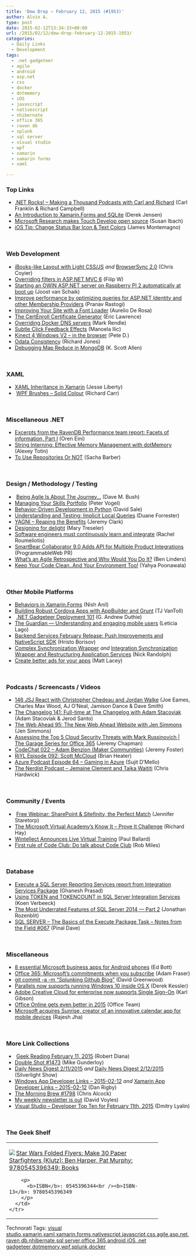 ```yaml
---
title: 'Dew Drop – February 12, 2015 (#1953)'
author: Alvin A.
type: post
date: 2015-02-12T13:34:33+00:00
url: /2015/02/12/dew-drop-february-12-2015-1953/
categories:
  - Daily Links
  - Development
tags:
  - .net gadgeteer
  - agile
  - android
  - asp.net
  - css
  - docker
  - dotmemory
  - iOS
  - javascript
  - nativescript
  - nhibernate
  - office 365
  - raven db
  - splunk
  - sql server
  - visual studio
  - wpf
  - xamarin
  - xamarin forms
  - xaml

---
```

### <a name="top"></a>Top Links

  * <a href="http://www.dotnetrocks.com/default.aspx?ShowNum=1100" target="_blank">.NET Rocks! &#8211; Making a Thousand Podcasts with Carl and Richard</a> (Carl Franklin & Richard Campbell)
  * <a href="http://code.tutsplus.com/tutorials/an-introduction-to-xamarinforms-and-sqlite--cms-23020" target="_blank">An Introduction to Xamarin.Forms and SQLite</a> (Derek Jensen)
  * <a href="http://feedproxy.google.com/~r/CanDevs/~3/jTKFYEFcSXM/microsoft-research-makes-touch-develop-open-source.aspx" target="_blank">Microsoft Research makes Touch Develop open source</a> (Susan Ibach)
  * <a href="http://motzcod.es/post/110755300272" target="_blank">iOS Tip: Change Status Bar Icon & Text Colors</a> (James Montemagno)

&nbsp;

### <a name="web"></a>Web Development

  * <a href="http://css-tricks.com/ibooks-like-layout-light-cssjs/" target="_blank">iBooks-like Layout with Light CSS/JS</a> _and_ <a href="http://www.wearejh.com/news/browsersync-2-0/" target="_blank">BrowserSync 2.0</a> (Chris Coyier)
  * <a href="http://www.strathweb.com/2015/02/overriding-filters-asp-net-mvc-6/" target="_blank">Overriding filters in ASP.NET MVC 6</a> (Filip W)
  * <a href="http://feedproxy.google.com/~r/blogspot/dotnetbyexample/~3/Cf_sk6-dxTQ/starting-owin-aspnet-server-on.html" target="_blank">Starting an OWIN ASP.NET server on Raspberry PI 2 automatically at boot up</a> (Joost van Schaik)
  * <a href="http://blogs.msdn.com/b/webdev/archive/2015/02/11/improve-performance-by-optimizing-queries-for-asp-net-identity-and-other-membership-providers.aspx" target="_blank">Improve performance by optimizing queries for ASP.NET Identity and other Membership Providers</a> (Pranav Rastogi)
  * <a href="http://developer.telerik.com/featured/improving-site-font-loader/" target="_blank">Improving Your Site with a Font Loader</a> (Aurelio De Rosa)
  * <a href="http://feedproxy.google.com/~r/Telerik/~3/0fK7ZSWLYDw/the-certenroll-certificate-generator" target="_blank">The CertEnroll Certificate Generator</a> (Eric Lawrence)
  * <a href="http://blog.markrendle.net/a-quick-note-on-docker-dns-resolution/" target="_blank">Overriding Docker DNS servers</a> (Mark Rendle)
  * <a href="http://feedproxy.google.com/~r/tympanus/~3/g-g6rwIuGBE/" target="_blank">Subtle Click Feedback Effects</a> (Manoela Ilic)
  * <a href="http://peted.azurewebsites.net/kinect-4-windows-v2-in-the-browser/" target="_blank">Kinect 4 Windows V2 – in the browser</a> (Pete D.)
  * <a href="http://feedproxy.google.com/~r/geekswithblogs/~3/Y5uph4RQdbk/odata-consistency.aspx" target="_blank">Odata Consistency</a> (Richard Jones)
  * <a href="http://odetocode.com/blogs/scott/archive/2015/02/11/debugging-map-reduce-in-mongodb.aspx" target="_blank">Debugging Map Reduce in MongoDB</a> (K. Scott Allen)

&nbsp;

### <a name="silverlight"></a>XAML

  * <a href="http://blog.falafel.com/xaml-inheritance-xamarin/" target="_blank">XAML Inheritance in Xamarin</a> (Jesse Liberty)
  * &nbsp;<a href="http://feedproxy.google.com/~r/BlackwaspLatestAdditions/~3/cK4IOAJH7GY/RSSLanding.aspx" target="_blank">WPF Brushes &#8211; Solid Colour</a> (Richard Carr)

&nbsp;

### <a name="dotnet"></a>Miscellaneous .NET

  * <a href="http://feedproxy.google.com/~r/AyendeRahien/~3/z3DfEYXHisY/excerpts-from-the-ravendb-performance-team-report-facets-of-information-part-i" target="_blank">Excerpts from the RavenDB Performance team report: Facets of information, Part I</a> (Oren Eini)
  * <a href="http://blog.jetbrains.com/dotnet/2015/02/12/string-interning-effective-memory-management-with-dotmemory/" target="_blank">String Interning: Effective Memory Management with dotMemory</a> (Alexey Totin)
  * <a href="https://sachabarbs.wordpress.com/2015/02/11/to-use-repositories-or-not/" target="_blank">To Use Repositories Or NOT</a> (Sacha Barber)

&nbsp;

### <a name="design"></a>Design / Methodology / Testing

  * &nbsp;<a href="http://blog.dmbcllc.com/being-agile-is-about-the-journey/" target="_blank">Being Agile Is About The Journey…</a> (Dave M. Bush)
  * <a href="http://visualstudiomagazine.com/articles/2015/02/01/managing-your-skills-portfolio.aspx" target="_blank">Managing Your Skills Portfolio</a> (Peter Vogel)
  * <a href="http://code.tutsplus.com/tutorials/behavior-driven-development-in-python--net-26547" target="_blank">Behavior-Driven Development in Python</a> (David Sale)
  * <a href="http://blogs.bing.com/webmaster/2015/02/11/understanding-and-testing-implicit-local-queries/" target="_blank">Understanding and Testing: Implicit Local Queries</a> (Duane Forrester)
  * <a href="http://jeremybytes.blogspot.com/2015/02/yagni-reaping-benefits.html" target="_blank">YAGNI &#8211; Reaping the Benefits</a> (Jeremy Clark)
  * <a href="http://feedproxy.google.com/~r/oreilly/news/~3/Vd3BZZA-aBI/designing-for-delight.html" target="_blank">Designing for delight</a> (Mary Treseler)
  * <a href="http://feedproxy.google.com/~r/oreilly/news/~3/eT_QTbPOKY4/software-engineer-developer-coding-architecture-mobile-open-source.html" target="_blank">Software engineers must continuously learn and integrate</a> (Rachel Roumeliotis)
  * <a href="http://feedproxy.google.com/~r/ProgrammableWeb/~3/XHGlAThxzFM/11" target="_blank">SmartBear Collaborator 9.0 Adds API for Multiple Product Integrations</a> (ProgrammableWeb PR)
  * <a href="http://www.benlinders.com/2013/whats-an-agile-retrospective-and-why-would-you-do-it/" target="_blank">What’s an Agile Retrospective and Why Would You Do It?</a> (Ben Linders)
  * <a href="http://www.thoughtworks.com/insights/blog/keep-your-code-clean-and-your-environment-too" target="_blank">Keep Your Code Clean..And Your Environment Too!</a> (Yahya Poonawala)

&nbsp;

### <a name="mobile"></a>Other Mobile Platforms

  * <a href="http://blog.xamarin.com/behaviors-in-xamarin.forms/" target="_blank">Behaviors in Xamarin.Forms</a> (Nish Anil)
  * <a href="http://developer.telerik.com/featured/building-robust-cordova-apps-appbuilder-grunt/" target="_blank">Building Robust Cordova Apps with AppBuilder and Grunt</a> (TJ VanToll)
  * &nbsp;<a href="http://feeds.devhammer.net/~r/devhammer/~3/4ghKG_spqmE/net-gadgeteer-deployment-101" target="_blank">.NET Gadgeteer Deployment 101</a> (G. Andrew Duthie)
  * <a href="http://feedproxy.google.com/~r/blogspot/hsDu/~3/sYvURTgmq_8/the-guardian-understanding-and-engaging.html" target="_blank">The Guardian — Understanding and engaging mobile users</a> (Leticia Lago)
  * <a href="http://feedproxy.google.com/~r/Telerik/~3/Qz52DIB9IGo/backend-services-february-release-push-improvements-and-nativescript-sdk" target="_blank">Backend Services February Release: Push Improvements and NativeScript SDK</a> (Hristo Borisov)
  * <a href="http://feedproxy.google.com/~r/NicksNetTravels/~3/4bnfpIFDADU/post.aspx" target="_blank">Complex Synchronization Wrapper</a> _and_ <a href="http://feedproxy.google.com/~r/NicksNetTravels/~3/tKxmBPOfuyU/post.aspx" target="_blank">Integration Synchronization Wrapper and Restructuring Application Services</a> (Nick Randolph)
  * <a href="http://feedproxy.google.com/~r/MattLacey/~3/j9YrS56ZPqU/create-better-ads-for-your-apps.html" target="_blank">Create better ads for your apps</a> (Matt Lacey)

&nbsp;

### <a name="podcasts"></a>Podcasts / Screencasts / Videos

  * <a href="http://devchat.tv/js-jabber/146-jsj-react-with-christopher-chedeau-and-jordan-walke" target="_blank">146 JSJ React with Christopher Chedeau and Jordan Walke</a> (Joe Eames, Charles Max Wood, AJ O&#8217;Neal, Jamison Dance & Dave Smith)
  * <a href="http://5by5.tv/changelog/141" target="_blank">The Changelog 141: Full-time at The Changelog with Adam Stacoviak</a> (Adam Stacoviak & Jerod Santo)
  * <a href="http://5by5.tv/webahead/95" target="_blank">The Web Ahead 95: The New Web Ahead Website with Jen Simmons</a> (Jen Simmons)
  * <a href="http://channel9.msdn.com/Shows/The-Garage-Series-for-Office-365/Assessing-the-Top-5-Cloud-Security-Threats-with-Mark-Russinovich" target="_blank">Assessing the Top 5 Cloud Security Threats with Mark Russinovich | The Garage Series for Office 365</a> (Jeremy Chapman)
  * <a href="http://channel9.msdn.com/Shows/codechat/022" target="_blank">CodeChat 022 &#8211; Adam Benzion (Maker Communities)</a> (Jeremy Foster)
  * <a href="http://riyl.podbean.com/e/episode-092-scott-mccloud/" target="_blank">RiYL Episode 092: Scott McCloud</a> (Brian Heater)
  * <a href="http://azpodcast.azurewebsites.net/post/Episode-64-Gaming-in-Azure" target="_blank">Azure Podcast Episode 64 &#8211; Gaming in Azure</a> (Sujit D&#8217;Mello)
  * <a href="http://nerdist.libsyn.com/jemaine-clement-and-taika-waititi" target="_blank">The Nerdist Podcast &#8211; Jemaine Clement and Taika Waititi</a> (Chris Hardwick)

&nbsp;

### <a name="events"></a>Community / Events

  * &nbsp;<a href="http://blog.falafel.com/free-webinar-sharepoint-sitefinity-perfect-match/" target="_blank">Free Webinar: SharePoint & Sitefinity, the Perfect Match</a> (Jennifer Staretorp)
  * <a href="http://winsupersite.com/cloud/microsoft-virtual-academy-s-know-it-prove-it-challenge" target="_blank">The Microsoft Virtual Academy’s Know It – Prove It Challenge</a> (Richard Hay)
  * <a href="http://www.wintellect.com/devcenter/paulballard/wintellect-announces-live-virtual-training" target="_blank">Wintellect Announces Live Virtual Training</a> (Paul Ballard)
  * <a href="http://www.robmiles.com/journal/2015/2/12/first-rule-of-code-club-do-talk-about-code-club" target="_blank">First rule of Code Club: Do talk about Code Club</a> (Rob Miles)

&nbsp;

### <a name="sql"></a>Database

  * <a href="http://feedproxy.google.com/~r/MSSQLTips-LatestSqlServerTips/~3/X7J9ftnPED4/tip.asp" target="_blank">Execute a SQL Server Reporting Services report from Integration Services Package</a> (Ghanesh Prasad)
  * <a href="http://feedproxy.google.com/~r/MSSQLTips-LatestSqlServerTips/~3/5AEZLHx_OgY/tip.asp" target="_blank">Using TOKEN and TOKENCOUNT in SQL Server Integration Services</a> (Koen Verbeeck)
  * <a href="http://feedproxy.google.com/~r/CanDevs/~3/W4PMPVyG5O4/the-most-underrated-features-of-sql-server-2014-part-2.aspx" target="_blank">The Most Underrated Features of SQL Server 2014 — Part 2</a> (Jonathan Rozenblit)
  * <a href="http://blog.sqlauthority.com/2015/02/12/sql-server-the-basics-of-the-execute-package-task-notes-from-the-field-067/" target="_blank">SQL SERVER – The Basics of the Execute Package Task – Notes from the Field #067</a> (Pinal Dave)

&nbsp;

### <a name="misc"></a>Miscellaneous

  * <a href="http://feedproxy.google.com/~r/zdnet/Bott/~3/hBLkohfpnqw/" target="_blank">8 essential Microsoft business apps for Android phones</a> (Ed Bott)
  * <a href="http://feedproxy.google.com/~r/Conversations-Posts/~3/w-XNmA_wpiw/" target="_blank">Office 365: Microsoft’s commitments when you subscribe</a> (Adam Fraser)
  * <a href="http://blogs.splunk.com/2015/02/11/git-commit-a-m-splunking-github-blog/" target="_blank">git commit -a -m “Splunking Github Blog”</a> (David Greenwood)
  * <a href="http://feedproxy.google.com/~r/wmexperts/~3/vjAOUJnevOU/story01.htm" target="_blank">Parallels now supports running Windows 10 inside OS X</a> (Derek Kessler)
  * <a href="http://blogs.adobe.com/oobe/2015/02/adobe-creative-cloud-for-enterprise-now-supports-single-sign-on.html" target="_blank">Adobe Creative Cloud for enterprise now supports Single Sign-On</a> (Karl Gibson)
  * <a href="http://blogs.office.com/2015/02/11/office-online-gets-even-better-2015/" target="_blank">Office Online gets even better in 2015</a> (Office Team)
  * <a href="http://blogs.microsoft.com/blog/2015/02/11/microsoft-acquires-sunrise-creator-innovative-calendar-app-mobile-devices/" target="_blank">Microsoft acquires Sunrise, creator of an innovative calendar app for mobile devices</a> (Rajesh Jha)

&nbsp;

### <a name="links"></a>More Link Collections

  * &nbsp;<a href="http://feeds.regulargeek.com/~r/RegularGeek/~3/uwMFO3KSAMo/" target="_blank">Geek Reading February 11, 2015</a> (Robert Diana)
  * <a href="http://afreshcup.com/home/2015/2/11/double-shot-1473.html" target="_blank">Double Shot #1473</a> (Mike Gunderloy)
  * <a href="http://feedproxy.google.com/~r/silverlightshow/~3/PqsPdIXjoi4/Daily-News-Digest-2-11-2015.aspx" target="_blank">Daily News Digest 2/11/2015</a> _and_ <a href="http://feedproxy.google.com/~r/silverlightshow/~3/wUYXS2FGXJc/Daily-News-Digest-2-12-2015.aspx" target="_blank">Daily News Digest 2/12/2015</a> (Silverlight Show)
  * <a href="http://windowsappdev.com/2015/02/windows-app-developer-links-2015-02-12/" target="_blank">Windows App Developer Links &#8211; 2015-02-12</a> _and_ <a href="http://xamarinappdev.com/2015/02/xamarin-app-developer-links-2015-02-12/" target="_blank">Xamarin App Developer Links &#8211; 2015-02-12</a> (Dan Rigby)
  * <a href="http://feedproxy.google.com/~r/ReflectivePerspective/~3/ufKv474tLpM/" target="_blank">The Morning Brew #1798</a> (Chris Alcock)
  * <a href="http://www.davevoyles.com/weekly-newsletter/" target="_blank">My weekly newsletter is out</a> (David Voyles)
  * <a href="http://www.lyalin.com/2015/02/11/visual-studio-developer-top-ten-for-february-11th-2015/" target="_blank">Visual Studio – Developer Top Ten for February 11th, 2015</a> (Dmitry Lyalin)

&nbsp;

### <a name="shelf"></a>The Geek Shelf

<div id="scid:7dc1bd33-94bd-46fd-a20b-0131235bcd47:f3308c05-4114-4be5-bb58-27991f9031c8" class="wlWriterEditableSmartContent" style="float: none; padding-bottom: 0px; padding-top: 0px; padding-left: 0px; margin: 0px; display: inline; padding-right: 0px">
  <table cellspacing="0" cellpadding="2" width="400" border="0" unselectable="on">
    <tr>
      <td valign="top" width="400">
        <p>
          <a title="Star Wars Folded Flyers: Make 30 Paper Starfighters (Klutz): Ben Harper, Pat Murphy: 9780545396349: Books" href="http://www.amazon.com/exec/obidos/ASIN/0545396344/alvinashcraft-20"><img data-recalc-dims="1" decoding="async" src="https://i0.wp.com/images.amazon.com/images/P/0545396344.01.MZZZZZZZ.jpg?w=660" border="0" align="left" style="float:left" />Star Wars Folded Flyers: Make 30 Paper Starfighters (Klutz): Ben Harper, Pat Murphy: 9780545396349: Books</a>
        </p>
        
        <p>
          <b>ISBN</b>: 0545396344<br /><b>ISBN-13</b>: 9780545396349
        </p>
      </td>
    </tr>
  </table>
</div>

<div id="scid:0767317B-992E-4b12-91E0-4F059A8CECA8:ef65bb4a-b59d-479a-b02f-f2425417a5a1" class="wlWriterEditableSmartContent" style="float: none; padding-bottom: 0px; padding-top: 0px; padding-left: 0px; margin: 0px; display: inline; padding-right: 0px">
  Technorati Tags: <a href="http://technorati.com/tags/visual+studio" rel="tag">visual studio</a>,<a href="http://technorati.com/tags/xamarin" rel="tag">xamarin</a>,<a href="http://technorati.com/tags/xaml" rel="tag">xaml</a>,<a href="http://technorati.com/tags/xamarin.forms" rel="tag">xamarin.forms</a>,<a href="http://technorati.com/tags/nativescript" rel="tag">nativescript</a>,<a href="http://technorati.com/tags/javascript" rel="tag">javascript</a>,<a href="http://technorati.com/tags/css" rel="tag">css</a>,<a href="http://technorati.com/tags/agile" rel="tag">agile</a>,<a href="http://technorati.com/tags/asp.net" rel="tag">asp.net</a>,<a href="http://technorati.com/tags/raven+db" rel="tag">raven db</a>,<a href="http://technorati.com/tags/nhibernate" rel="tag">nhibernate</a>,<a href="http://technorati.com/tags/sql+server" rel="tag">sql server</a>,<a href="http://technorati.com/tags/office+365" rel="tag">office 365</a>,<a href="http://technorati.com/tags/android" rel="tag">android</a>,<a href="http://technorati.com/tags/iOS" rel="tag">iOS</a>,<a href="http://technorati.com/tags/.net+gadgeteer" rel="tag">.net gadgeteer</a>,<a href="http://technorati.com/tags/dotmemory" rel="tag">dotmemory</a>,<a href="http://technorati.com/tags/wpf" rel="tag">wpf</a>,<a href="http://technorati.com/tags/splunk" rel="tag">splunk</a>,<a href="http://technorati.com/tags/docker" rel="tag">docker</a>
</div>